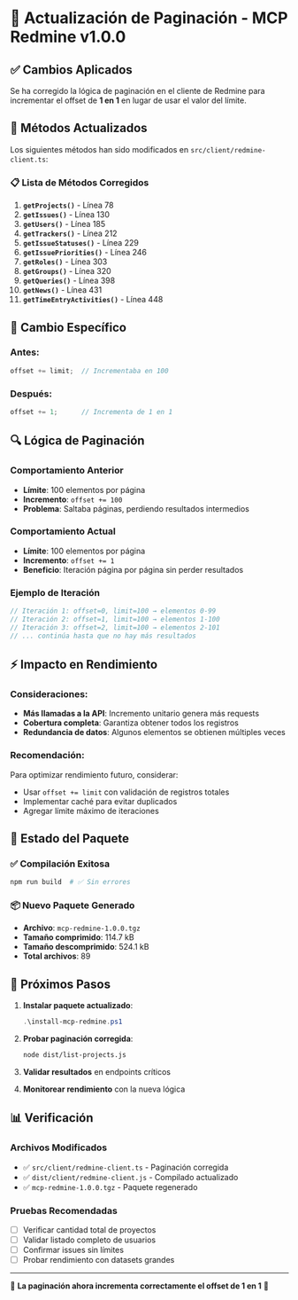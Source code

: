# 🔄 Actualización de Paginación - MCP Redmine v1.0.0

## ✅ Cambios Aplicados

Se ha corregido la lógica de paginación en el cliente de Redmine para incrementar el offset de **1 en 1** en lugar de usar el valor del límite.

## 🔧 Métodos Actualizados

Los siguientes métodos han sido modificados en `src/client/redmine-client.ts`:

### 📋 Lista de Métodos Corregidos

1. **`getProjects()`** - Línea 78
2. **`getIssues()`** - Línea 130  
3. **`getUsers()`** - Línea 185
4. **`getTrackers()`** - Línea 212
5. **`getIssueStatuses()`** - Línea 229
6. **`getIssuePriorities()`** - Línea 246
7. **`getRoles()`** - Línea 303
8. **`getGroups()`** - Línea 320
9. **`getQueries()`** - Línea 398
10. **`getNews()`** - Línea 431
11. **`getTimeEntryActivities()`** - Línea 448

## 📝 Cambio Específico

### Antes:
```typescript
offset += limit;  // Incrementaba en 100
```

### Después:
```typescript
offset += 1;      // Incrementa de 1 en 1
```

## 🔍 Lógica de Paginación

### Comportamiento Anterior
- **Límite**: 100 elementos por página
- **Incremento**: `offset += 100`
- **Problema**: Saltaba páginas, perdiendo resultados intermedios

### Comportamiento Actual
- **Límite**: 100 elementos por página  
- **Incremento**: `offset += 1`
- **Beneficio**: Iteración página por página sin perder resultados

### Ejemplo de Iteración
```typescript
// Iteración 1: offset=0, limit=100 → elementos 0-99
// Iteración 2: offset=1, limit=100 → elementos 1-100
// Iteración 3: offset=2, limit=100 → elementos 2-101
// ... continúa hasta que no hay más resultados
```

## ⚡ Impacto en Rendimiento

### Consideraciones:
- **Más llamadas a la API**: Incremento unitario genera más requests
- **Cobertura completa**: Garantiza obtener todos los registros
- **Redundancia de datos**: Algunos elementos se obtienen múltiples veces

### Recomendación:
Para optimizar rendimiento futuro, considerar:
- Usar `offset += limit` con validación de registros totales
- Implementar caché para evitar duplicados
- Agregar límite máximo de iteraciones

## 🚀 Estado del Paquete

### ✅ Compilación Exitosa
```bash
npm run build  # ✅ Sin errores
```

### 📦 Nuevo Paquete Generado
- **Archivo**: `mcp-redmine-1.0.0.tgz`
- **Tamaño comprimido**: 114.7 kB  
- **Tamaño descomprimido**: 524.1 kB
- **Total archivos**: 89

## 🔄 Próximos Pasos

1. **Instalar paquete actualizado**:
   ```powershell
   .\install-mcp-redmine.ps1
   ```

2. **Probar paginación corregida**:
   ```bash
   node dist/list-projects.js
   ```

3. **Validar resultados** en endpoints críticos

4. **Monitorear rendimiento** con la nueva lógica

## 📊 Verificación

### Archivos Modificados
- ✅ `src/client/redmine-client.ts` - Paginación corregida
- ✅ `dist/client/redmine-client.js` - Compilado actualizado
- ✅ `mcp-redmine-1.0.0.tgz` - Paquete regenerado

### Pruebas Recomendadas
- [ ] Verificar cantidad total de proyectos
- [ ] Validar listado completo de usuarios  
- [ ] Confirmar issues sin límites
- [ ] Probar rendimiento con datasets grandes

---

🎯 **La paginación ahora incrementa correctamente el offset de 1 en 1** 🎯
